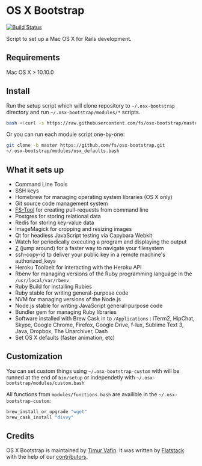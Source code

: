 # OS X Bootstrap

[![Build Status](https://travis-ci.org/fs/osx-bootstrap.svg?branch=master)](https://travis-ci.org/fs/osx-bootstrap)

Script to set up a Mac OS X for Rails development.

## Requirements

Mac OS X > 10.10.0

## Install

Run the setup script which will clone repository to `~/.osx-bootstrap` directory
and run `~/.osx-bootstrap/modules/*` scripts.

```bash
bash <(curl -s https://raw.githubusercontent.com/fs/osx-bootstrap/master/bin/setup)
```

Or you can run each module script one-by-one:

```bash
git clone -b master https://github.com/fs/osx-bootstrap.git
~/.osx-bootstrap/modules/osx_defaults.bash
```

## What it sets up

* Command Line Tools
* SSH keys
* Homebrew for managing operating system libraries (OS X only)
* Git source code management system
* [FS-Tool](http://fs.github.io/fs-tool/) for creating pull-requests from command line
* Postgres for storing relational data
* Redis for storing key-value data
* ImageMagick for cropping and resizing images
* Qt for headless JavaScript testing via Capybara Webkit
* Watch for periodically executing a program and displaying the output
* [Z](https://github.com/rupa/z) (jump around) for a faster way to navigate your filesystem
* ssh-copy-id to deliver your public key in a remote machine's authorized_keys
* Heroku Toolbelt for interacting with the Heroku API
* Rbenv for managing versions of the Ruby programming language in the `/usr/local/var/rbenv`
* Ruby Build for installing Rubies
* Ruby stable for writing general-purpose code
* NVM for managing versions of the Node.js
* Node.js stable for writing JavaScript general-purpose code
* Bundler gem for managing Ruby libraries
* Software installed with Brew Cask in to `/Applications` : iTerm2, HipChat, Skype, Google Chrome,
  Firefox, Google Drive, f-lux, Sublime Text 3, Java, Dropbox, The Unarchiver, Dash
* Set OS X defaults (faster animation, etc)

## Customization

You can set custom things using `~/.osx-bootstrap-custom` with will be runned at the
end of `bin/setup` or independetly with `~/.osx-bootstrap/modules/custom.bash`

All functions from `modules/functions.bash` are availible in the `~/.osx-bootstrap-custom`:

```bash
brew_install_or_upgrade "wget"
brew_cask_install "divvy"
```

## Credits

OS X Bootstrap is maintained by [Timur Vafin](http://github.com/timurvafin).
It was written by [Flatstack](http://www.flatstack.com) with the help of our
[contributors](http://github.com/fs/osx-bootstrap/contributors).

<!-- [![Flatstack](http://www.flatstack.com/assets/images/logo.png)](http://www.flatstack.com) -->
